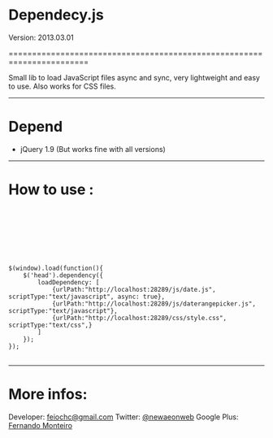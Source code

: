 <h1>Dependecy.js</h1>

Version: 2013.03.01

=======================================================================

Small lib to load JavaScript files async and sync, very lightweight and easy to use. Also works for CSS files.


-----------------------------------------------------------------------

<h1>Depend</h1>

<ul>
	<li>jQuery 1.9 (But works fine with all versions)</li>
</ul>


------------------------------------------------------------------------
<h1>How to use :</h1>

<pre><code>
<script src="jQuery-latest"></script>
<script src="dependency.min.js"></script>
</code></pre>

<pre>
<code>
$(window).load(function(){
	$('head').dependency({
	    loadDependency: [
	        {urlPath:"http://localhost:28289/js/date.js", scriptType:"text/javascript", async: true},
	        {urlPath:"http://localhost:28289/js/daterangepicker.js", scriptType:"text/javascript"},
	        {urlPath:"http://localhost:28289/css/style.css", scriptType:"text/css",}
	    ]
	});
});
</code>
</pre>
-----------------------------------------------------------------------

<h1>More infos:</h1>

Developer: feiochc@gmail.com
Twitter: <a href="https://twitter.com/@newaeonweb">@newaeonweb</a>
Google Plus: <a href="https://plus.google.com/102311871192373469721/posts">Fernando Monteiro</a>